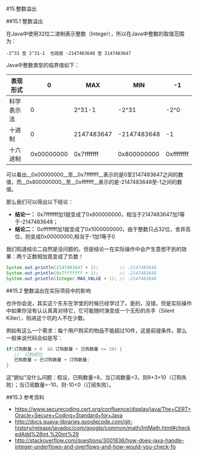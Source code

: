#15.整数溢出

##15.1 整数溢出

在Java中使用32位二进制表示整数（Integer），所以在Java中整数的取值范围为：
   
```
-2^31 至 2^31-1  也就是 -2147483648 至 2147483647
```

Java中整数类型的临界值如下：

表现形式     | 0           | MAX        |  MIN        | -1   
-------------|-------------|------------|-------------|-----------
科学表示法   | 0           | 2^31-1     | -2^31       | -2^0
十进制       | 0           | 2147483647 | -2147483648 | -1 
十六进制     | 0x00000000  | 0x7fffffff | 0x800000000 | 0xffffffff

可以看出__0x00000000__至__0x7fffffff__表示的是0至2147483647之间的数值，而__0x800000000__至__0xfffffff__表示的是-2147483648至-1之间的数值。

那么我们可以得出以下结论：
   
   * __结论一：__ 0x7fffffff加1就变成了0x800000000，相当于2147483647加1等于-2147483648；
   * __结论二：__ 0xffffffff加1就变成了0x1000000000，由于整数只占32位，舍弃高位，则变成0x00000000,相当于-1加1等于0

我们知道结论二自然是没问题的。但是结论一在实际操作中会产生意想不到的效果：两个正数相加竟变成了负数！

```java
System.out.println(2147483647 + 1);        // -2147483648
System.out.println(0x7fffffff + 1);        // -2147483648
System.out.println(Integer.MAX_VALUE + 1); // -2147483648
```

##15.2 整数溢出在实际项目中的影响

也许你会说，其实这个东东在学堂的时候已经学过了。是的，没错，但是实际操作中如果你没有认认真真对待它，它可能随时演变成一个无形的杀手（Silent Killer），陷进这个坑的人不在少数。

例如有这么一个需求：每个用户购买的物品不能超过10件，这是前提条件。那么一般来说代码会如是写：

```java
if(订购数量 > 0  && 订购数量 + 已购数量 <= 10) {
   //  订购成功
   已购数量 = 已订购数量 + 订购数量;
}
```

这“貌似”没什么问题：假设，已购数量=8，当订阅数量=3，则8+3>10（订购失败）；当订阅数量=-10，则-10<0（订阅失败）。


##15.3 参考资料

   * https://www.securecoding.cert.org/confluence/display/java/The+CERT+Oracle+Secure+Coding+Standard+for+Java
   * http://docs.guava-libraries.googlecode.com/git-history/release/javadoc/com/google/common/math/IntMath.html#checkedAdd%28int,%20int%29
   * http://stackoverflow.com/questions/3001836/how-does-java-handle-integer-underflows-and-overflows-and-how-would-you-check-fo

